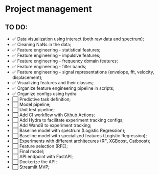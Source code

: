# Project management

## TO DO:

- :white_check_mark: Data visualization using interact (both raw data and spectrum);
- :white_check_mark: Cleaning NaNs in the data;
- :white_check_mark: Feature engineering - statistical features;
- :white_check_mark: Feature engineering - impulsive features;
- :white_check_mark: Feature engineering - frequency domain features;
- :white_check_mark: Feature engineering - filter bands;
- :white_check_mark: Feature engineering - signal representations (envelope, fft, velocity, displacement);
- :white_check_mark: Visualizing features and their classes;
- :white_check_mark: Organize feature engineering pipeline in scripts;
- :white_check_mark: Organize configs using hydra
- :white_large_square: Predictive task definition;
- :white_large_square: Model pipeline;
- :white_large_square: Unit test pipeline;
- :white_large_square: Add CI workflow with Github Actions;
- :white_large_square: Add Hydra to facilitate experiment tracking configs;
- :white_large_square: Add WandB to experiment tracking;
- :white_large_square: Baseline model with spectrum (Logistic Regression);
- :white_large_square: Baseline model with specialized features (Logistic Regression);
- :white_large_square: Experiments with different architecures (RF, XGBoost, Catboost);
- :white_large_square: Feature selection (RFE);
- :white_large_square: Final model;
- :white_large_square: API endpoint with FastAPI;
- :white_large_square: Dockerize the API;
- :white_large_square: Streamlit MVP;
